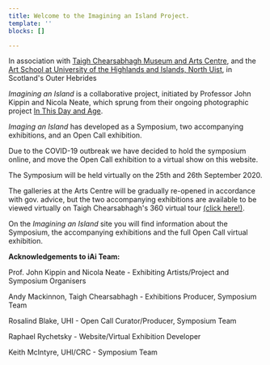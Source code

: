```yaml
---
title: Welcome to the Imagining an Island Project.
template: ''
blocks: []

---
```

In association with [Taigh Chearsabhagh Museum and Arts Centre](https://www.taigh-chearsabhagh.org "Taigh Chearsabhagh"), and the [Art School at University of the Highlands and Islands, North Uist](https://www.instagram.com/artschoolhebrides/?hl=en "Art School Hebrides"), in Scotland's Outer Hebrides

_Imagining an Island_ is a collaborative project, initiated by Professor John Kippin and Nicola Neate, which sprung from their ongoing photographic project [In This Day and Age](https://inthisdayandage.org "In This Day and Age").

_Imaging an Island_ has developed as a Symposium, two accompanying exhibitions, and an Open Call exhibition.

Due to the COVID-19 outbreak we have decided to hold the symposium online, and move the Open Call exhibition to a virtual show on this website.

The Symposium will be held virtually on the 25th and 26th September 2020.

The galleries at the Arts Centre will be gradually re-opened in accordance with gov. advice, but the two accompanying exhibitions are available to be viewed virtually on Taigh Chearsabhagh's 360 virtual tour [(click here!)](https://www.taigh-chearsabhagh.org/tcvr360storage/now/?lang=en "Exhibitions virtual").

On the _Imagining an Island_ site you will find information about the Symposium, the accompanying exhibitions and the full Open Call virtual exhibition.

**Acknowledgements to iAi Team:**

Prof. John Kippin and Nicola Neate - Exhibiting Artists/Project and Symposium Organisers

Andy Mackinnon, Taigh Chearsabhagh - Exhibitions Producer, Symposium Team

Rosalind Blake, UHI - Open Call Curator/Producer, Symposium Team

Raphael Rychetsky - Website/Virtual Exhibition Developer

Keith McIntyre, UHI/CRC - Symposium Team